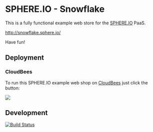 SPHERE.IO - Snowflake
=====================

This is a fully functional example web store for the [SPHERE.IO](http://sphere.io) PaaS.

http://snowflake.sphere.io/

Have fun!

## Deployment

### CloudBees

To run this SPHERE.IO example web shop on [CloudBees](http://cloudbees.com) just click the button:

<a href="https://grandcentral.cloudbees.com/?CB_clickstart=https://raw.github.com/commercetools/sphere-snowflake/master/deploy/cloudbees/clickstart.json"><img src="https://d3ko533tu1ozfq.cloudfront.net/clickstart/deployInstantly.png"/></a>

## Development

[![Build Status](https://travis-ci.org/commercetools/sphere-snowflake.png)](https://travis-ci.org/commercetools/sphere-snowflake)

